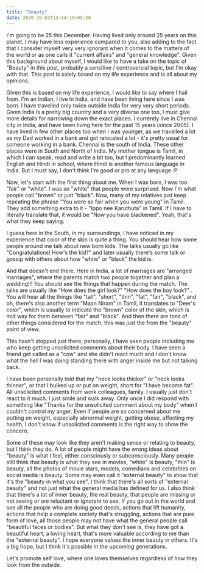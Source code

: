 ```yaml
---
title: "Beauty"
date: 2020-10-03T13:44:19+05:30
---
```


I'm going to be 25 this December. Having lived only around 25 years on this
planet, I may have less experience compared to you, also adding to the fact
that I consider myself very very ignorant when it comes to the matters of the
world or as one calls it "current affairs" and "general knowledge". Given this
background about myself, I would like to have a take on the topic of "Beauty"
in this post, probably a sensitive / controversial topic, but I'm okay with
that. This post is solely based on my life experience and is all about my
opinions.

Given this is based on my life experience, I would like to say where I hail
from. I'm an Indian, I live in India, and have been living here since I was
born. I have travelled only twice outside India for very very short periods.
Given India is a pretty big country and a very diverse one too, I must give more
details for narrowing down the exact places. I currently live in Chennai city
in India, and have been living here for the past 15 years (since 2005). I have
lived in few other places too when I was younger, as we travelled a lot as my
Dad worked in a bank and got relocated a lot - it's pretty usual for someone
working in a bank. Chennai is the south of India. These other places were in
South and North of India. My mother tongue is Tamil, in which I can speak, read
and write a bit too, but I predominantly learned English and Hindi in school,
where Hindi is another famous language in India. But I must say, I don't think
I'm good or pro at any language :P

Now, let's start with the first thing about me. When I was born, I was too
"fair" or "white". I was so "white" that people were surprised. Now I'm what
people call "brown" or just "black". Now, many of my relatives just keep
repeating the phrase "You were so fair when you were young" in Tamil. They add
something extra to it - "Ippo nee Karuthuta" in Tamil. If I have to literally
translate that, it would be "Now you have blackened". Yeah, that's what they
keep saying.

I guess here in the South, in my surroundings, I have noticed in my experience
that color of the skin is quite a thing. You should hear how some people around
me talk about new born kids. The talks usually go like "Congratulations! How's
the kid?" and later usually there's some talk or gossip with others about how
"white" or "black" the kid is.

And that doesn't end there. Here in India, a lot of marriages are "arranged
marriages", where the parents match two people together and plan a wedding!!!
You should see the things that happen during the match. The talks are usually
like "How does the girl look?" "How does the boy look?" . You will hear all the
things like "tall", "short", "thin", "fat", "fair", "black", and oh, there's
also another term "Maan Niram" in Tamil, it translates to "Deer's color", which
is usually to indicate the "brown" color of the skin, which is mid way for them
between "fair" and "black". And then there are tons of other things considered
for the match, this was just the from the "beauty" point of view.

This hasn't stopped just there, personally, I have seen people including
me who keep getting unsolicited comments about their body. I have seen a friend
get called as a "cow" and she didn't react much and I don't know what the hell
I was doing standing there with anger inside me but not talking back.

I have been personally told that my "neck looks thicker" or "neck looks
thinner", or that I bulked up or put on weight, short for "I have become fat".
All unsolicited comments from work colleagues, family. I usually just don't
react to it much. I just smile and walk away. Only once I did respond with
something like "Thanks for the unsolicited comment about my body" when I
couldn't control my anger. Even if people are so concerned about me putting on
weight, especially abnormal weight, getting obese, affecting my health, I don't
know if unsolicited comments is the right way to show the concern.

Some of these may look like they aren't making sense or relating to beauty, but
I think they do. A lot of people might have the wrong ideas about "beauty" is
what I feel, either consciously or subconsciously. Many people still think that
beauty is what they see in movies, "white" is beauty, "thin" is beauty, all the
photos of movie stars, models, comedians and celebrities on social media is
beauty. Some may even call it "external beauty" to show that it's the "beauty
in what you see". I think that there's all sorts of "external beauty" and not
just what the general media has defined for us. I also think that there's a lot
of inner beauty, the real beauty, that people are missing or not seeing or are
reluctant or ignorant to see. If you go out in the world and see all the people
who are doing good deeds, actions that lift humanity, actions that help a
complete society that's struggling, actions that are pure form of love, all
those people may not have what the general people call "beautiful faces or
bodies". But what they don't see is, they have got a beautiful heart, a loving
heart, that's more valuable according to me than the "external beauty". I hope
everyone values the inner beauty in others. It's a big hope, but I think it's
possible in the upcoming generations.

Let's promote self love, where one loves themselves regardless of how they look
from the outside.
